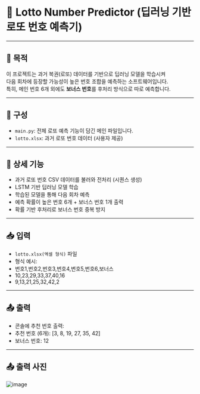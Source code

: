 # 🎯 Lotto Number Predictor (딥러닝 기반 로또 번호 예측기)

---

## 📌 목적

이 프로젝트는 과거 복권(로또) 데이터를 기반으로 딥러닝 모델을 학습시켜  
다음 회차에 등장할 가능성이 높은 번호 조합을 예측하는 소프트웨어입니다.  
특히, 메인 번호 6개 외에도 **보너스 번호**를 후처리 방식으로 따로 예측합니다.

---

## 📁 구성

- `main.py`: 전체 로또 예측 기능이 담긴 메인 파일입니다.
- `lotto.xlsx`: 과거 로또 번호 데이터 (사용자 제공)

---

## 🔧 상세 기능

- 과거 로또 번호 CSV 데이터를 불러와 전처리 (시퀀스 생성)
- LSTM 기반 딥러닝 모델 학습
- 학습된 모델을 통해 다음 회차 예측
- 예측 확률이 높은 번호 6개 + 보너스 번호 1개 출력
- 확률 기반 후처리로 보너스 번호 중복 방지

---

## 📥 입력

- `lotto.xlsx(엑셀 형식)` 파일
- 형식 예시:
- 번호1,번호2,번호3,번호4,번호5,번호6,보너스
- 10,23,29,33,37,40,16
- 9,13,21,25,32,42,2

---

## 📤 출력

- 콘솔에 추천 번호 출력:
- 추천 번호 (6개): [3, 8, 19, 27, 35, 42]
- 보너스 번호: 12

---

## 📤 출력 사진

![image](https://github.com/user-attachments/assets/17d9fc5a-33cd-4a51-b48e-60844a203e2d)
